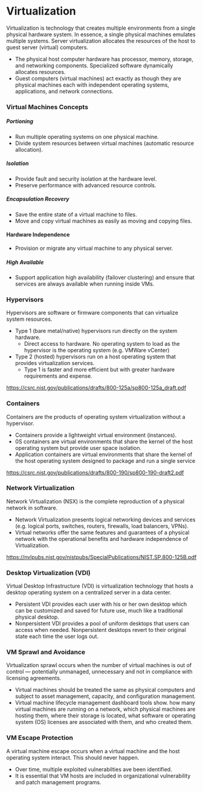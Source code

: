 # Virtualization
Virtualization is technology that creates multiple environments from a single physical hardware system. In essence, a single physical machines emulates multiple systems. Server virtualization allocates the resources of the host to guest server (virtual) computers.
* The physical host computer hardware has processor, memory, storage, and networking components. Specialized software dynamically allocates resources.
* Guest computers (virtual machines) act exactly as though they are physical machines each with independent operating systems, applications, and network connections.

### Virtual Machines Concepts
##### Portioning
* Run multiple operating systems on one physical machine.
* Divide system resources between virtual machines (automatic resource allocation).

##### Isolation
* Provide fault and security isolation at the hardware level.
* Preserve performance with advanced resource controls.

##### Encapsulation Recovery
* Save the entire state of a virtual machine to files.
* Move and copy virtual machines as easily as moving and copying files.

#### Hardware Independence
* Provision or migrate any virtual machine to any physical server.

##### High Available
* Support application high availability (failover clustering) and ensure that services are always available when running inside VMs.

### Hypervisors
Hypervisors are software or firmware components that can virtualize system resources.
* Type 1 (bare metal/native) hypervisors run directly on the system hardware.
   * Direct access to hardware. No operating system to load as the hypervisor is the operating system (e.g. VMWare vCenter)
* Type 2 (hosted) hypervisors run on a host operating system that
provides virtualization services.
   * Type 1 is faster and more efficient but with greater hardware requirements and expense.

https://csrc.nist.gov/publications/drafts/800-125a/sp800-125a_draft.pdf

### Containers
Containers are the products of operating system virtualization without a hypervisor.

* Containers provide a lightweight virtual environment (instances).
* 0S containers are virtual environments that share the kernel of the host operating system but provide user space isolation.
* Application containers are virtual environments that share the kernel of the host operating system designed to package and run a single service

https://csrc.nist.gov/publications/drafts/800-190/sp800-190-draft2.pdf

### Network Virtualization
Network Virtualization (NSX) is the complete reproduction of a physical network in software.
* Network Virtualization presents logical networking devices and services (e.g. logical ports, switches, routers, firewalls, load balancers, VPNs).
* Virtual networks offer the same features and guarantees of a physical network with the operational benefits and hardware independence of Virtualization.

https://nvlpubs.nist.gov/nistpubs/SpecialPublications/NIST.SP.800-125B.pdf

### Desktop Virtualization (VDI)
Virtual Desktop Infrastructure (VDI) is virtualization technology that hosts a desktop operating system on a centralized server in a data center.
* Persistent VDI provides each user with his or her own desktop which can be customized and saved for future use, much like a traditional physical desktop.
* Nonpersistent VDI provides a pool of uniform desktops that users can access when needed. Nonpersistent desktops revert to their original state each time the user logs out.

### VM Sprawl and Avoidance
Virtualization sprawl occurs when the number of virtual machines is out of control — potentially unmanaged, unnecessary and not in compliance with licensing agreements.
* Virtual machines should be treated the same as physical computers and subject to asset management, capacity, and configuration management.
* Virtual machine lifecycle management dashboard tools show. how many virtual machines are running on a network, which physical machines are hosting them, where their storage is located, what software or operating system (OS) licenses are associated with them, and who created them.

### VM Escape Protection
A virtual machine escape occurs when a virtual machine and the host operating system interact. This should never happen.
* Over time, multiple exploited vulnerabilties ave been identified.
* It is essential that VM hosts are included in organizational vulnerability and patch management programs.
